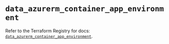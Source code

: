 # `data_azurerm_container_app_environment`

Refer to the Terraform Registry for docs: [`data_azurerm_container_app_environment`](https://registry.terraform.io/providers/hashicorp/azurerm/3.109.0/docs/data-sources/container_app_environment).
